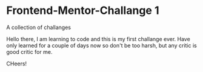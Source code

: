 # Frontend-Mentor-Challange 1
A collection of challanges 

Hello there, I am learning to code and this is my first challange ever. 
Have only learned for a couple of days now so don't be too harsh, 
but any critic is good critic for me.

CHeers!
